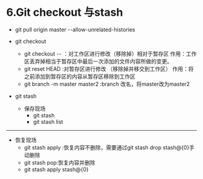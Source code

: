 # 6.Git checkout 与stash

* git pull origin master --allow-unrelated-histories

* git checkout
  * git checkout -- <file> ：对工作区进行修改（移除掉）相对于暂存区
    作用：工作区丢弃掉相当于暂存区中最后一次添加的文件内容所做的变更。
  * git reset HEAD <file>:对暂存区进行修改 （移除掉并移交到工作区）
    作用：将之前添加到暂存区的内容从暂存区移除到工作区
  * git branch -m master master2 :branch 改名，将master改为master2
  
* git stash
  * 保存现场
    * git stash
    * git stash list
---
  * 恢复现场
    * git stash apply :恢复内容不删除，需要通过git stash drop stash@{0}手动删除
    * git stash pop:恢复内容并删除
    * git stash apply stash@{0} 
